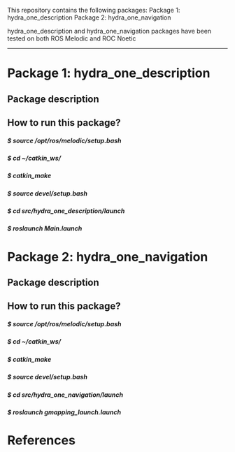 This repository contains the following packages:
Package 1: hydra_one_description
Package 2: hydra_one_navigation

hydra_one_description and hydra_one_navigation packages have been tested on both ROS Melodic and ROC Noetic

--------------------------------------------------------------------------------

# Package 1: hydra_one_description
## Package description
## How to run this package?
##### $ source /opt/ros/melodic/setup.bash
##### $ cd ~/catkin_ws/
##### $ catkin_make
##### $ source devel/setup.bash
##### $ cd src/hydra_one_description/launch
##### $ roslaunch Main.launch



# Package 2: hydra_one_navigation

## Package description
## How to run this package?
##### $ source /opt/ros/melodic/setup.bash
##### $ cd ~/catkin_ws/
##### $ catkin_make
##### $ source devel/setup.bash
##### $ cd src/hydra_one_navigation/launch
##### $ roslaunch gmapping_launch.launch

# References

